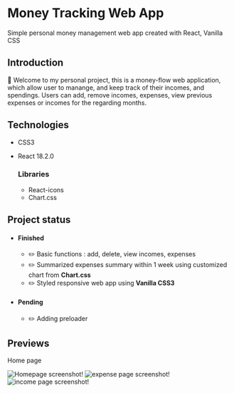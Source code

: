 # Money Tracking Web App

Simple personal money management web app created with React, Vanilla CSS

## Introduction

:wave: Welcome to my personal project, this is a money-flow web application, which allow user to manange, and keep track of their incomes, and spendings. Users can add, remove incomes, expenses, view previous expenses or incomes for the regarding months.

## Technologies

* CSS3
* React 18.2.0
  
  ### Libraries
  * React-icons
  * Chart.css
## Project status
 * #### Finished 
    * :pencil2:  Basic functions : add, delete, view incomes, expenses 
    * :pencil2:  Summarized expenses summary within 1 week using customized chart from **Chart.css** 
    * :pencil2: Styled responsive web app using **Vanilla CSS3**
* #### Pending
   * :pencil2: Adding preloader 
## Previews
Home page

![Homepage screenshot!](../money-tracker/)
![expense page screenshot!](../money-tracker//src/assets/expense-screenshot.png)
![income page screenshot!](../money-tracker//src/assets/income-screenshots.png)
